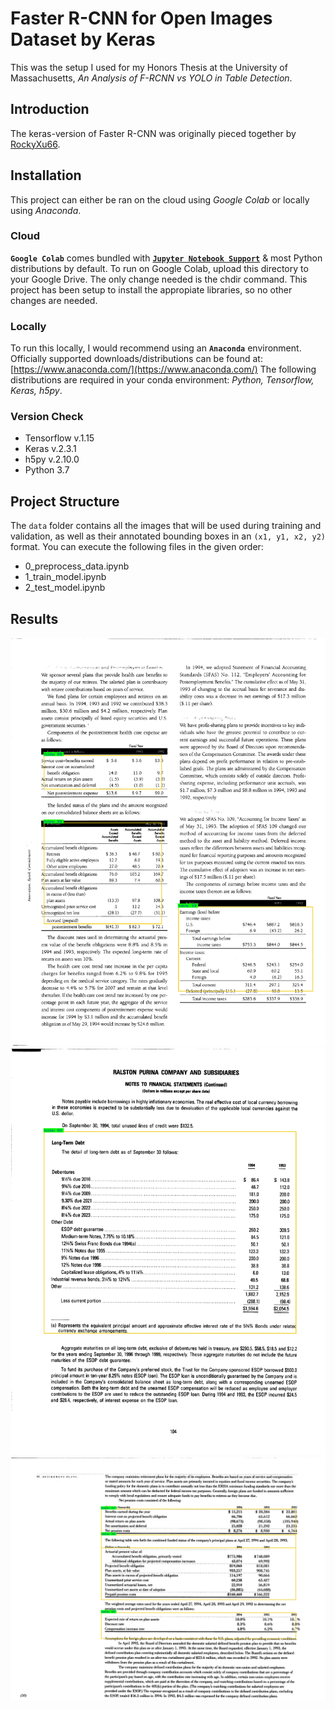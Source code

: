 # Faster R-CNN for Open Images Dataset by Keras

This was the setup I used for my Honors Thesis at the University of Massachusetts, *An Analysis of F-RCNN vs YOLO in Table Detection*.

## Introduction 
The keras-version of Faster R-CNN was originally pieced together by [RockyXu66](https://github.com/RockyXu66/Faster_RCNN_for_Open_Images_Dataset_Keras). 

## Installation

This project can either be ran on the cloud using *Google Colab* or locally using *Anaconda*.

### Cloud

**`Google Colab`** comes bundled with [**`Jupyter Notebook Support`**](https://colab.research.google.com/) & most Python distributions by default. To run on Google Colab, upload this directory to your Google Drive. The only change needed is the chdir command. This project has been setup to install the appropiate libraries, so no other changes are needed.

### Locally

 To run this locally, I would recommend using an **`Anaconda`** environment. Officially supported downloads/distributions can be found at: [https://www.anaconda.com/](https://www.anaconda.com/) The following distributions are required in your conda environment: *Python, Tensorflow, Keras, h5py*.

### Version Check
- Tensorflow v.1.15
- Keras v.2.3.1
- h5py v.2.10.0
- Python 3.7


## Project Structure

The ``data`` folder contains all the images that will be used during training and validation, as well as their annotated bounding boxes in an `(x1, y1, x2, y2)` format. You can execute the following files in the given order:

- 0_preprocess_data.ipynb
- 1_train_model.ipynb
- 2_test_model.ipynb

## Results
![Result](./test_results/9549_030.png)
![Result](./test_results/9563_104.png)
![Result](./test_results/9550_050.png)
